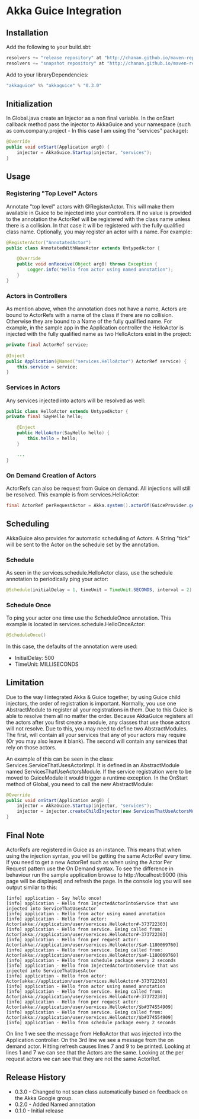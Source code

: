 Akka Guice Integration
=======================

Installation
------------

Add the following to your build.sbt:

```java
resolvers += "release repository" at "http://chanan.github.io/maven-repo/releases/"
resolvers += "snapshot repository" at "http://chanan.github.io/maven-repo/snapshots/"
```

Add to your libraryDependencies:

```java
"akkaguice" %% "akkaguice" % "0.3.0"
```

Initialization
--------------

In Global.java create an Injector as a non final variable. In the onStart callback method pass the injector to AkkaGuice and your namespace (such as com.company.project - In this case I am using the "services" package):

```java
@Override
public void onStart(Application arg0) {
 	injector = AkkaGuice.Startup(injector, "services");
}
```

Usage
-----

### Registering "Top Level" Actors

Annotate "top level" actors with @RegisterActor. This will make them available in Guice to be injected into your controllers.
If no value is provided to the annotation the ActorRef will be registered with the class name unless there is a collision. 
In that case it will be registered with the fully qualified class name. Optionally, you may register an actor with a name.
For example:

```java
@RegisterActor("AnnotatedActor")
public class AnnotatedWithNameActor extends UntypedActor {

	@Override
	public void onReceive(Object arg0) throws Exception {
		Logger.info("Hello from actor using named annotation");
	}
}
```

### Actors in Controllers

As mention above, when the annotation does not have a name, Actors are bound to ActorRefs with a name of the class 
if there are no collision. Otherwise they are bound to a Name of the fully qualified name. 
For example, in the sample app in the Application controller the HelloActor is injected with the fully qualified 
name as two HelloActors exist in the project:

```java
private final ActorRef service;
	
@Inject
public Application(@Named("services.HelloActor") ActorRef service) {
	this.service = service;
}
```

### Services in Actors

Any services injected into actors will be resolved as well:

```java
public class HelloActor extends UntypedActor {
private final SayHello hello;

	@Inject
 	public HelloActor(SayHello hello) {
		this.hello = hello;
 	}

	...
}
```

### On Demand Creation of Actors

ActorRefs can also be request from Guice on demand. All injections will still be resolved. This example is from services.HelloActor:

```java
final ActorRef perRequestActor = Akka.system().actorOf(GuiceProvider.get(Akka.system()).props(PerRequestActor.class));
```

Scheduling
---------

AkkaGuice also provides for automatic scheduling of Actors. A String "tick" will be sent to the Actor on the schedule set by the annotation. 

### Schedule

As seen in the services.schedule.HelloActor class, use the schedule annotation to periodically ping your actor:

```java
@Schedule(initialDelay = 1, timeUnit = TimeUnit.SECONDS, interval = 2)
```

### Schedule Once

To ping your actor one time use the ScheduleOnce annotation. This example is located in services.schedule.HelloOnceActor:

```java
@ScheduleOnce()
```

In this case, the defaults of the annotation were used:

* InitialDelay: 500
* TimeUnit: MILLISECONDS

Limitation
----------

Due to the way I integrated Akka & Guice together, by using Guice child injectors, the order of registration is important.
Normally, you use one AbstractModule to register all your registrations in them. Due to this Guice is able to resolve them all
no matter the order. Because AkkaGuice registers all the actors after you first create a module, any classes that use those actors
will not resolve. Due to this, you may need to define two AbstractModules. The first, will contain all your services that any
of your actors may require (Or you may also leave it blank). The second will contain any services that rely on those actors.

An example of this can be seen in the class: Services.ServiceThatUsesActorImpl. It is defined in an AbstractModule named
ServicesThatUseActorsModule. If the service registration were to be moved to GuiceModule it would trigger a runtime exception.
In the OnStart method of Global, you need to call the new AbstractModule:

```java
@Override
public void onStart(Application arg0) {
	injector = AkkaGuice.Startup(injector, "services");
	injector = injector.createChildInjector(new ServicesThatUseActorsModule());
}
```

Final Note
----------

ActorRefs are registered in Guice as an instance. This means that when using the injection syntax, you will be getting the same ActorRef every time. If you need to get a new ActorRef such as when using the Actor Per Request pattern use the On Demand syntax. To see the difference in behaviour run the sample application browse to http://localhost:9000 (this page will be displayed) and refresh the page. In the console log you will see output similar to this:

```
[info] application - Say hello once!
[info] application - Hello from InjectedActorIntoService that was injected into ServiceThatUsesActor
[info] application - Hello from actor using named annotation
[info] application - Hello from actor: Actor[akka://application/user/services.HelloActor#-373722303]
[info] application - Hello from service. Being called from: Actor[akka://application/user/services.HelloActor#-373722303]
[info] application - Hello from per request actor: Actor[akka://application/user/services.HelloActor/$a#-1180069760]
[info] application - Hello from service. Being called from: Actor[akka://application/user/services.HelloActor/$a#-1180069760]
[info] application - Hello from schedule package every 2 seconds
[info] application - Hello from InjectedActorIntoService that was injected into ServiceThatUsesActor
[info] application - Hello from actor: Actor[akka://application/user/services.HelloActor#-373722303]
[info] application - Hello from actor using named annotation
[info] application - Hello from service. Being called from: Actor[akka://application/user/services.HelloActor#-373722303]
[info] application - Hello from per request actor: Actor[akka://application/user/services.HelloActor/$b#374554909]
[info] application - Hello from service. Being called from: Actor[akka://application/user/services.HelloActor/$b#374554909]
[info] application - Hello from schedule package every 2 seconds
```

On line 1 we see the message from HelloActor that was injected into the Application controller. On the 3rd line we see a message from the on demand actor. Hitting refresh causes lines 7 and 9 to be printed. Looking at lines 1 and 7 we can see that the Actors are the same. Looking at the per request actors we can see that they are not the same ActorRef. 

Release History
---------------

* 0.3.0 - Changed to not scan class automatically based on feedback on the Akka Google group.
* 0.2.0 - Added Named annotation
* 0.1.0 - Initial release
